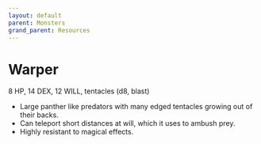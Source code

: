 ```yaml
---
layout: default
parent: Monsters
grand_parent: Resources
---
```


# Warper

8 HP, 14 DEX, 12 WILL, tentacles (d8, blast)

- Large panther like predators with many edged tentacles growing out of their backs.
- Can teleport short distances at will, which it uses to ambush prey.
- Highly resistant to magical effects.
